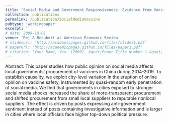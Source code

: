 ```yaml
---
title: "Social Media and Government Responsiveness: Evidence from Vaccine Procurement in China (with Yanhui WU)"
collection: publications
permalink: /publication/SocialMediaVaccine
pubtype: 'workingpaper'
excerpt: ''
# date: 2009-10-01
venue: 'Rej & Resubmit at American Economic Review'
# slidesurl: 'http://academicpages.github.io/files/slides1.pdf'
# paperurl: 'http://academicpages.github.io/files/paper1.pdf'
# citation: 'Your Name, You. (2009). &quot;Paper Title Number 1.&quot; <i>Journal 1</i>. 1(1).'
---
```


Abstract: This paper studies how public opinion on social media affects local governments’ procurement of vaccines in China during 2014-2019. To establish causality, we exploit city-level variation in the eruption of online opinion on vaccine safety, instrumented by quasi-random early penetration of social media. We find that governments in cities exposed to stronger social media shocks increased the share of more-transparent procurement and shifted procurement from small local suppliers to reputable nonlocal suppliers. The effect is driven by posts expressing anti-government sentiment instead of posts containing investigative information and is larger in cities where local officials face higher top-down political pressure.
